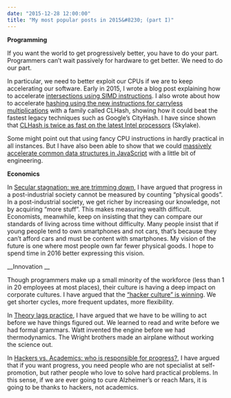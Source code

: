 ```yaml
---
date: "2015-12-28 12:00:00"
title: "My most popular posts in 2015&#8230; (part I)"
---
```




__Programming__

If you want the world to get progressively better, you have to do your part. Programmers can&rsquo;t wait passively for hardware to get better. We need to do our part.

In particular, we need to better exploit our CPUs if we are to keep accelerating our software. Early in 2015, I wrote a blog post explaining how to accelerate [intersections using SIMD instructions](/lemire/blog/2015/03/25/accelerating-intersections-with-simd-instructions/). I also wrote about how to accelerate [hashing using the new instructions for carryless multiplications](/lemire/blog/2015/10/26/crazily-fast-hashing-with-carry-less-multiplications/) with a family called CLHash, showing how it could beat the fastest legacy techniques such as Google&rsquo;s CityHash. I have since shown that [CLHash is twice as fast on the latest Intel processors](/lemire/blog/2015/12/24/your-software-should-follow-your-hardware-the-clhash-example/) (Skylake).

Some might point out that using fancy CPU instructions in hardly practical in all instances. But I have also been able to show that we could [massively accelerate common data structures in JavaScript](/lemire/blog/2015/10/05/javascript-and-fast-data-structures-some-initial-experiments/) with a little bit of engineering.

__Economics__ 

In [Secular stagnation: we are trimming down](/lemire/blog/2015/10/09/secular-stagnation-we-are-trimming-down/), I have argued that progress in a post-industrial society cannot be measured by counting &ldquo;physical goods&rdquo;. In a post-industrial society, we get richer by increasing our knowledge, not by acquiring &ldquo;more stuff&rdquo;. This makes measuring wealth difficult. Economists, meanwhile, keep on insisting that they can compare our standards of living across time without difficulty. Many people insist that if young people tend to own smartphones and not cars, that&rsquo;s because they can&rsquo;t afford cars and must be content with smartphones. My vision of the future is one where most people own far fewer physical goods. I hope to spend time in 2016 better expressing this vision.

__Innovation __

Though programmers make up a small minority of the workforce (less than 1 in 20 employees at most places), their culture is having a deep impact on corporate cultures. I have argued that the [&ldquo;hacker culture&rdquo; is winning](/lemire/blog/2015/09/14/the-hacker-culture-is-winning/). We get shorter cycles, more frequent updates, more flexibility.

In [Theory lags practice](/lemire/blog/2015/01/07/theory-lags-practice/), I have argued that we have to be willing to act before we have things figured out. We learned to read and write before we had formal grammars. Watt invented the engine before we had thermodynamics. The Wright brothers made an airplane without working the science out.

In [Hackers vs. Academics: who is responsible for progress?](/lemire/blog/2015/09/11/hackers-vs-academics-who-is-responsible-for-progress/), I have argued that if you want progress, you need people who are not specialist at self-promotion, but rather people who love to solve hard practical problems. In this sense, if we are ever going to cure Alzheimer&rsquo;s or reach Mars, it is going to be thanks to hackers, not academics.

